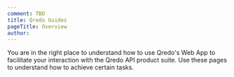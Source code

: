 ```yaml
---
comment: TBD
title: Qredo Guides
pageTitle: Overview
author: 
--- 
```



You are in the right place to understand how to use Qredo's Web App to facilitate your interaction with the Qredo API product suite. Use these pages to understand how to achieve certain tasks.